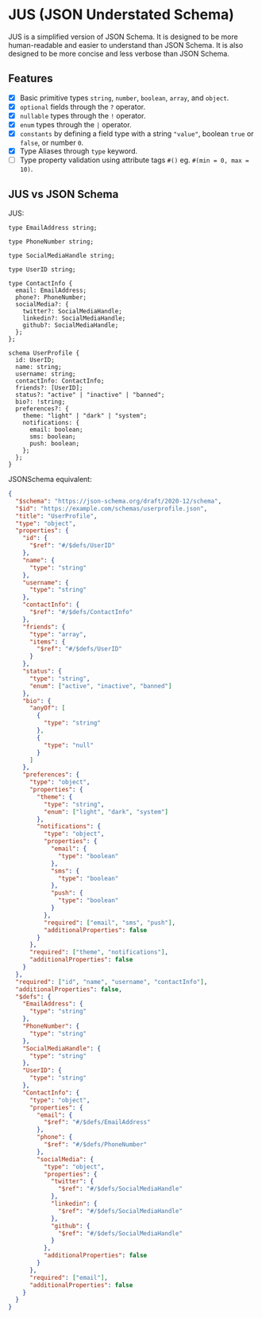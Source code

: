 # JUS (JSON Understated Schema)

JUS is a simplified version of JSON Schema. It is designed to be more human-readable and easier to understand than JSON Schema. It is also designed to be more concise and less verbose than JSON Schema.

## Features

- [x] Basic primitive types `string`, `number`, `boolean`, `array`, and `object`.
- [x] `optional` fields through the `?` operator.
- [x] `nullable` types through the `!` operator.
- [x] `enum` types through the `|` operator.
- [x] `constants` by defining a field type with a string `"value"`, boolean `true` or `false`, or number `0`.
- [x] Type Aliases through `type` keyword.
- [ ] Type property validation using attribute tags `#()` eg. `#(min = 0, max = 10)`.

## JUS vs JSON Schema

JUS:

```jus
type EmailAddress string;

type PhoneNumber string;

type SocialMediaHandle string;

type UserID string;

type ContactInfo {
  email: EmailAddress;
  phone?: PhoneNumber;
  socialMedia?: {
    twitter?: SocialMediaHandle;
    linkedin?: SocialMediaHandle;
    github?: SocialMediaHandle;
  };
};

schema UserProfile {
  id: UserID;
  name: string;
  username: string;
  contactInfo: ContactInfo;
  friends?: [UserID];
  status?: "active" | "inactive" | "banned";
  bio?: !string;
  preferences?: {
    theme: "light" | "dark" | "system";
    notifications: {
      email: boolean;
      sms: boolean;
      push: boolean;
    };
  };
}
```

JSONSchema equivalent:

```json
{
  "$schema": "https://json-schema.org/draft/2020-12/schema",
  "$id": "https://example.com/schemas/userprofile.json",
  "title": "UserProfile",
  "type": "object",
  "properties": {
    "id": {
      "$ref": "#/$defs/UserID"
    },
    "name": {
      "type": "string"
    },
    "username": {
      "type": "string"
    },
    "contactInfo": {
      "$ref": "#/$defs/ContactInfo"
    },
    "friends": {
      "type": "array",
      "items": {
        "$ref": "#/$defs/UserID"
      }
    },
    "status": {
      "type": "string",
      "enum": ["active", "inactive", "banned"]
    },
    "bio": {
      "anyOf": [
        {
          "type": "string"
        },
        {
          "type": "null"
        }
      ]
    },
    "preferences": {
      "type": "object",
      "properties": {
        "theme": {
          "type": "string",
          "enum": ["light", "dark", "system"]
        },
        "notifications": {
          "type": "object",
          "properties": {
            "email": {
              "type": "boolean"
            },
            "sms": {
              "type": "boolean"
            },
            "push": {
              "type": "boolean"
            }
          },
          "required": ["email", "sms", "push"],
          "additionalProperties": false
        }
      },
      "required": ["theme", "notifications"],
      "additionalProperties": false
    }
  },
  "required": ["id", "name", "username", "contactInfo"],
  "additionalProperties": false,
  "$defs": {
    "EmailAddress": {
      "type": "string"
    },
    "PhoneNumber": {
      "type": "string"
    },
    "SocialMediaHandle": {
      "type": "string"
    },
    "UserID": {
      "type": "string"
    },
    "ContactInfo": {
      "type": "object",
      "properties": {
        "email": {
          "$ref": "#/$defs/EmailAddress"
        },
        "phone": {
          "$ref": "#/$defs/PhoneNumber"
        },
        "socialMedia": {
          "type": "object",
          "properties": {
            "twitter": {
              "$ref": "#/$defs/SocialMediaHandle"
            },
            "linkedin": {
              "$ref": "#/$defs/SocialMediaHandle"
            },
            "github": {
              "$ref": "#/$defs/SocialMediaHandle"
            }
          },
          "additionalProperties": false
        }
      },
      "required": ["email"],
      "additionalProperties": false
    }
  }
}
```
